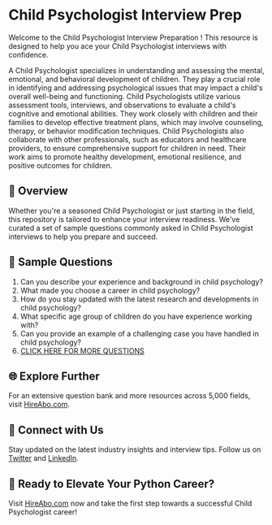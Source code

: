 # Child Psychologist Interview Prep

Welcome to the Child Psychologist Interview Preparation ! This resource is designed to help you ace your Child Psychologist interviews with confidence.

A Child Psychologist specializes in understanding and assessing the mental, emotional, and behavioral development of children. They play a crucial role in identifying and addressing psychological issues that may impact a child's overall well-being and functioning. Child Psychologists utilize various assessment tools, interviews, and observations to evaluate a child's cognitive and emotional abilities. They work closely with children and their families to develop effective treatment plans, which may involve counseling, therapy, or behavior modification techniques. Child Psychologists also collaborate with other professionals, such as educators and healthcare providers, to ensure comprehensive support for children in need. Their work aims to promote healthy development, emotional resilience, and positive outcomes for children.

## 🚀 Overview

Whether you're a seasoned Child Psychologist or just starting in the field, this repository is tailored to enhance your interview readiness. We've curated a set of sample questions commonly asked in Child Psychologist interviews to help you prepare and succeed.

## 📝 Sample Questions

1. Can you describe your experience and background in child psychology?
2. What made you choose a career in child psychology?
3. How do you stay updated with the latest research and developments in child psychology?
4. What specific age group of children do you have experience working with?
5. Can you provide an example of a challenging case you have handled in child psychology?
6. [CLICK HERE FOR MORE QUESTIONS](https://hireabo.com/job/7_0_6/Child%20Psychologist)

## 🌐 Explore Further

For an extensive question bank and more resources across 5,000 fields, visit [HireAbo.com](https://www.hireabo.com).

## 📱 Connect with Us

Stay updated on the latest industry insights and interview tips. Follow us on [Twitter](https://twitter.com/hireabo) and [LinkedIn](https://www.linkedin.com/in/hire-abo-3609972a8/).

## 🚀 Ready to Elevate Your Python Career?

Visit [HireAbo.com](https://www.hireabo.com) now and take the first step towards a successful Child Psychologist career!